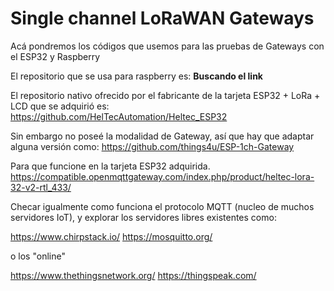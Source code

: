 # Single channel LoRaWAN Gateways

Acá pondremos los códigos que usemos para las pruebas de Gateways con el ESP32 y Raspberry

El repositorio que se usa para raspberry es:
**Buscando el link**

El repositorio nativo ofrecido por el fabricante de la tarjeta ESP32 + LoRa + LCD que se adquirió es:
https://github.com/HelTecAutomation/Heltec_ESP32

Sin embargo no poseé la modalidad de Gateway, así que hay que adaptar alguna versión como:
https://github.com/things4u/ESP-1ch-Gateway

Para que funcione en la tarjeta ESP32 adquirida.
https://compatible.openmqttgateway.com/index.php/product/heltec-lora-32-v2-rtl_433/

Checar igualmente como funciona el protocolo MQTT (nucleo de muchos servidores IoT), y explorar los servidores libres existentes como:

https://www.chirpstack.io/
https://mosquitto.org/

o los "online"

https://www.thethingsnetwork.org/
https://thingspeak.com/